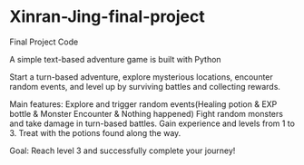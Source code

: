 # Xinran-Jing-final-project
Final Project Code

A simple text-based adventure game is built with Python

Start a turn-based adventure, explore mysterious locations, encounter random events, and level up by surviving battles and collecting rewards.

Main features:
Explore and trigger random events(Healing potion & EXP bottle & Monster Encounter & Nothing happened)
Fight random monsters and take damage in turn-based battles.
Gain experience and levels from 1 to 3.
Treat with the potions found along the way.

Goal: Reach level 3 and successfully complete your journey!
